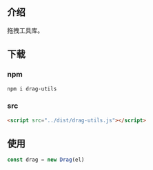 ## 介绍

拖拽工具库。

## 下载

### npm

```
npm i drag-utils
```

### src

```html
<script src="../dist/drag-utils.js"></script>
```

## 使用

```javascript
const drag = new Drag(el)
```
